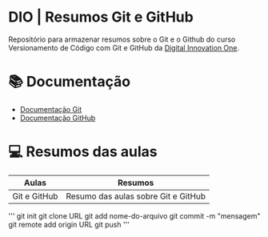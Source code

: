 # DIO | Resumos Git e GitHub

Repositório para armazenar resumos sobre o Git e o Github do curso Versionamento de Código com Git e GitHub da [Digital Innovation One](https://www.dio.me).

# 📚 Documentação
- [Documentação Git](https://git-scm.com/doc)
- [Documentação GitHub](https://docs.github.com/)

# 💻 Resumos das aulas
| Aulas | Resumos |
| ----------- | -----------|
| Git e GitHub | Resumo das aulas sobre Git e GitHub |

'''
git init
git clone URL
git add nome-do-arquivo
git commit -m "mensagem"
git remote add origin URL 
git push
'''
